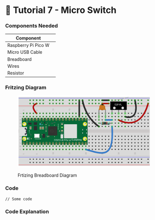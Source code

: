 # 🐰 Tutorial 7 - Micro Switch

### Components Needed

| Component           |   |
| ------------------- | - |
| Raspberry Pi Pico W |   |
| Micro USB Cable     |   |
| Breadboard          |   |
| Wires               |   |
| Resistor            |   |

### Fritzing Diagram



<figure><img src="../../../.gitbook/assets/Micro Switch (1).png" alt=""><figcaption><p>Frtizing Breadboard Diagram</p></figcaption></figure>



### Code

```
// Some code
```



### Code Explanation
